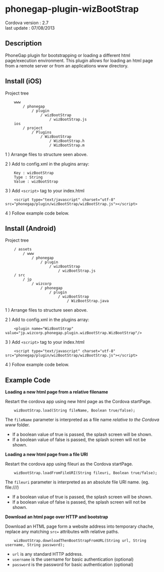 


# phonegap-plugin-wizBootStrap 

Cordova version : 2.7<br />
last update : 07/08/2013<br />

## Description

PhoneGap plugin for bootstrapping or loading a different html page/execution
environment.  This plugin allows for loading an html page from a remote server
or from an applications www directory.

## Install (iOS)

Project tree

		www
			/ phonegap
				/ plugin
					/ wizBootStrap
						/ wizBootStrap.js	
		ios
			/ project
				/ Plugins
					/ WizBootStrap
						/ WizBootStrap.h
						/ WizBootStrap.m



1 ) Arrange files to structure seen above.

2 ) Add to config.xml in the plugins array:

		Key : wizBootStrap
		Type : String
		Value : wizBootStrap

3 ) Add ```<script>``` tag to your index.html

 		<script type="text/javascript" charset="utf-8" src="phonegap/plugin/wizBootStrap/wizBootStrap.js"></script>

4 ) Follow example code below.

## Install (Android)

Project tree

		/ assets
			/ www
				/ phonegap
					/ plugin
						/ wizBootStrap
							/ wizBootStrap.js	
		/ src
			/ jp 
				/ wizcorp 
					/ phonegap 
						/ plugin
							/ wizBootStrap
								/ WizBootStrap.java

1 ) Arrange files to structure seen above.

2 ) Add to config.xml in the plugins array:

		<plugin name="WizBootStrap" value="jp.wizcorp.phonegap.plugin.wizBootStrap.WizBootStrap"/>

3 ) Add ```<script>``` tag to your index.html

 		<script type="text/javascript" charset="utf-8" src="phonegap/plugin/wizBootStrap/wizBootStrap.js"></script>

4 ) Follow example code below.

## Example Code

**Loading a new html page from a relative filename**

Restart the cordova app using new html page as the Cordova startPage.
		
		wizBootStrap.load(String fileName, Boolean true/false);

The ```fileName``` parameter is interpreted as a file name *relative to the Cordova www* folder.

- If a boolean value of true is passed, the splash screen will be shown.
- If a boolean value of false is passed, the splash screen will not be shown.

**Loading a new html page from a file URI**

Restart the cordova app using fileuri as the Cordova startPage.

		wizBootStrap.loadFromFileURI(String fileuri, Boolean true/false);

The ```fileuri``` parameter is interpreted as an absolute file URI name. (eg. file:///)

- If a boolean value of true is passed, the splash screen will be shown.
- If a boolean value of false is passed, the splash screen will not be shown.

**Download an html page over HTTP and bootstrap**

Download an HTML page form a website address into temporary chache, replace any matching ```src=``` attributes with relative paths.

		wizBootStrap.downloadThenBootStrapFromURL(String url, String username, String password);
		
- ```url``` is any standard HTTP address.
- ```username``` is the username for basic authentication (optional)
- ```password``` is the password for basic authentication (optional)

